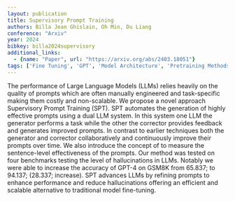 ```yaml
---
layout: publication
title: Supervisory Prompt Training
authors: Billa Jean Ghislain, Oh Min, Du Liang
conference: "Arxiv"
year: 2024
bibkey: billa2024supervisory
additional_links:
  - {name: "Paper", url: "https://arxiv.org/abs/2403.18051"}
tags: ['Fine Tuning', 'GPT', 'Model Architecture', 'Pretraining Methods', 'Prompting', 'Reinforcement Learning', 'Training Techniques']
---
```

The performance of Large Language Models (LLMs) relies heavily on the quality of prompts which are often manually engineered and task-specific making them costly and non-scalable. We propose a novel approach Supervisory Prompt Training (SPT). SPT automates the generation of highly effective prompts using a dual LLM system. In this system one LLM the generator performs a task while the other the corrector provides feedback and generates improved prompts. In contrast to earlier techniques both the generator and corrector collaboratively and continuously improve their prompts over time. We also introduce the concept of to measure the sentence-level effectiveness of the prompts. Our method was tested on four benchmarks testing the level of hallucinations in LLMs. Notably we were able to increase the accuracy of GPT-4 on GSM8K from 65.837; to 94.137; (28.337; increase). SPT advances LLMs by refining prompts to enhance performance and reduce hallucinations offering an efficient and scalable alternative to traditional model fine-tuning.

